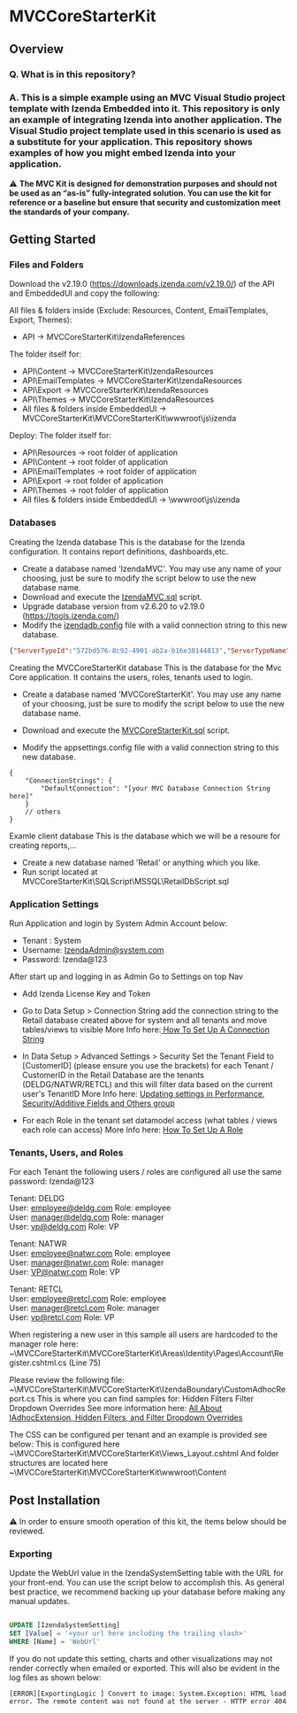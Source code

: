 # MVCCoreStarterKit
## Overview

### Q. What is in this repository?

### A. This is a simple example using an MVC Visual Studio project template with Izenda Embedded into it. This repository is only an example of integrating Izenda into another application. The Visual Studio project template used in this scenario is used as a substitute for your application. This repository shows examples of how you might embed Izenda into your application.

 :warning: **The MVC Kit is designed for demonstration purposes and should not be used as an “as-is” fully-integrated solution. You can use the kit for reference or a baseline but ensure that security and customization meet the standards of your company.**
 
## Getting Started 
### Files and Folders
Download the v2.19.0 (https://downloads.izenda.com/v2.19.0/) of the API and EmbeddedUI and copy the following:

All files & folders inside (Exclude: Resources, Content, EmailTemplates, Export, Themes):
- API -> MVCCoreStarterKit\IzendaReferences

The folder itself for:
- API\Content -> MVCCoreStarterKit\IzendaResources
- API\EmailTemplates -> MVCCoreStarterKit\IzendaResources
- API\Export -> MVCCoreStarterKit\IzendaResources
- API\Themes -> MVCCoreStarterKit\IzendaResources
- All files & folders inside EmbeddedUI -> MVCCoreStarterKit\MVCCoreStarterKit\wwwroot\js\izenda

Deploy:
The folder itself for:
- API\Resources -> root folder of application
- API\Content -> root folder of application
- API\EmailTemplates -> root folder of application
- API\Export -> root folder of application
- API\Themes -> root folder of application
- All files & folders inside EmbeddedUI -> <root folder of application>\wwwroot\js\izenda

### Databases
Creating the Izenda database
This is the database for the Izenda configuration. It contains report definitions, dashboards,etc.
- Create a database named 'IzendaMVC'. You may use any name of your choosing, just be sure to modify the script below to use the new database name.
- Download and execute the <a href="https://github.com/Izenda7Series/MVCCoreStarterKit/blob/master/SQLScript/MSSQL/IzendaMVC.sql">IzendaMVC.sql</a> script.
- Upgrade database version from v2.6.20 to v2.19.0 (https://tools.izenda.com/)
- Modify the <a href="https://github.com/Izenda7Series/MVCCoreStarterKit/blob/master/MVCCoreStarterKit/izendadb.config">izendadb.config</a> file with a valid connection string to this new database.

```json
{"ServerTypeId":"572bd576-8c92-4901-ab2a-b16e38144813","ServerTypeName":"[MSSQL] SQLServer","ConnectionString":"[Your Izenda Configuration Database Connection String Here]","ConnectionId":"00000000-0000-0000-0000-000000000000"}

``` 

Creating the MVCCoreStarterKit database
This is the database for the Mvc Core application. It contains the users, roles, tenants used to login.
- Create a database named 'MVCCoreStarterKit'. You may use any name of your choosing, just be sure to modify the script below to use the new database name.
- Download and execute the <a href="https://github.com/Izenda7Series/MVCCoreStarterKit/blob/master/SQLScript/MSSQL/MVCCoreStarterKit.sql">MVCCoreStarterKit.sql</a> script.

- Modify the appsettings.config file with a valid connection string to this new database.

```
{
	"ConnectionStrings": {
		"DefaultConnection": "[your MVC Database Connection String here]"
	}
	// others
}
``` 

Examle client database
This is the database which we will be a resoure for creating reports,...
- Create a new database named 'Retail' or anything which you like.
- Run script located at MVCCoreStarterKit\SQLScript\MSSQL\RetailDbScript.sql

### Application Settings
Run Application and login by System Admin Account below:
- Tenant : System
- Username: IzendaAdmin@system.com
- Password: Izenda@123

After start up and logging in as Admin Go to Settings on top Nav
- Add Izenda License Key and Token
- Go to Data Setup > Connection String  add the connection string to the Retail database created above for system and all tenants and move tables/views to visible
   More Info here:<a href="https://www.izenda.com/docs/ui/doc_connection_string.html?highlight=connection%20string" /> How To Set Up A Connection String</a>
   
- In Data Setup > Advanced Settings > Security Set the Tenant Field to [CustomerID] (please ensure you use the brackets) for each Tenant / CustomerID in the Retail Database are the tenants  (DELDG/NATWR/RETCL) and this will filter data
   based on the current user's TenantID
   More Info here: <a href = "https://www.izenda.com/docs/ui/doc_advanced_settings.html?highlight=set%20tenant%20field#update-settings-in-security-tenant-group"/> Updating settings in Performance, Security/Additive Fields and Others group </a> 

- For each Role in the tenant set datamodel access (what tables / views each role can access)
  More Info here: <a href = "https://www.izenda.com/wiki7/ui/doc_role_setup.html?highlight=role%20setup" /> How To Set Up A Role</a>

### Tenants, Users, and Roles
For each Tenant the following users / roles are configured all use the same password: Izenda@123

Tenant: DELDG <br />
User: employee@deldg.com        Role: employee <br />
User: manager@deldg.com         Role: manager <br />
User: vp@deldg.com              Role: VP <br />

Tenant: NATWR <br />
User: employee@natwr.com        Role: employee <br />
User: manager@natwr.com         Role: manager <br />
User: VP@natwr.com              Role: VP <br />

Tenant: RETCL <br />
User: employee@retcl.com        Role: employee <br />
User: manager@retcl.com         Role: manager <br />
User: vp@retcl.com              Role: VP <br />

When registering a new user in this sample all users are hardcoded to the manager role here:
~\MVCCoreStarterKit\MVCCoreStarterKit\Areas\Identity\Pages\Account\Register.cshtml.cs (Line 75)	

Please review the following file:
~\MVCCoreStarterKit\MVCCoreStarterKit\IzendaBoundary\CustomAdhocReport.cs
This is where you can find samples for:
Hidden Filters
Filter Dropdown Overrides
See more information here: <a href="https://www.izenda.com/wiki7/dev/ref_iadhocextension.html?highlight=iadhocextension" /> All About IAdhocExtension, Hidden Filters, and Filter Dropdown Overrides </a>


The CSS can be configured per tenant and an example is provided see below:
This is configured here ~\MVCCoreStarterKit\MVCCoreStarterKit\Views\_Layout.cshtml
And folder structures are located here ~\MVCCoreStarterKit\MVCCoreStarterKit\wwwroot\Content


## Post Installation

 :warning: In order to ensure smooth operation of this kit, the items below should be reviewed.
 
 
### Exporting

Update the WebUrl value in the IzendaSystemSetting table with the URL for your front-end. You can use the script below to accomplish this. As general best practice, we recommend backing up your database before making any manual updates.

```sql

UPDATE [IzendaSystemSetting]
SET [Value] = '<your url here including the trailing slash>'
WHERE [Name] = 'WebUrl'

``` 

If you do not update this setting, charts and other visualizations may not render correctly when emailed or exported. This will also be evident in the log files as shown below:

`[ERROR][ExportingLogic ] Convert to image:
System.Exception: HTML load error. The remote content was not found at the server - HTTP error 404`
